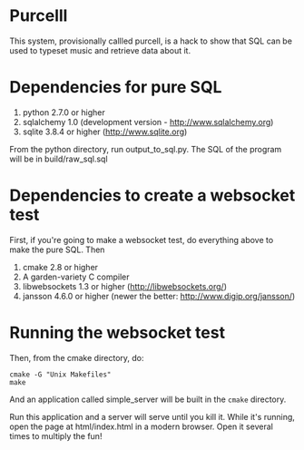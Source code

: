 # Purcelll

This system, provisionally callled purcell, is a hack to show that SQL
can be used to typeset music and retrieve data about it.

# Dependencies for pure SQL

1. python 2.7.0 or higher
2. sqlalchemy 1.0 (development version - http://www.sqlalchemy.org)
3. sqlite 3.8.4 or higher (http://www.sqlite.org)

From the python directory, run output_to_sql.py.
The SQL of the program will be in build/raw_sql.sql

# Dependencies to create a websocket test

First, if you're going to make a websocket test, do everything above
to make the pure SQL.  Then

1. cmake 2.8 or higher
2. A garden-variety C compiler
3. libwebsockets 1.3 or higher (http://libwebsockets.org/)
4. jansson 4.6.0 or higher (newer the better: http://www.digip.org/jansson/)

# Running the websocket test

Then, from the cmake directory, do:

```
cmake -G "Unix Makefiles"
make
```

And an application called simple_server will be built in the `cmake` directory.

Run this application and a server will serve until you kill it.
While it's running, open the page at html/index.html in a modern browser.
Open it several times to multiply the fun!
